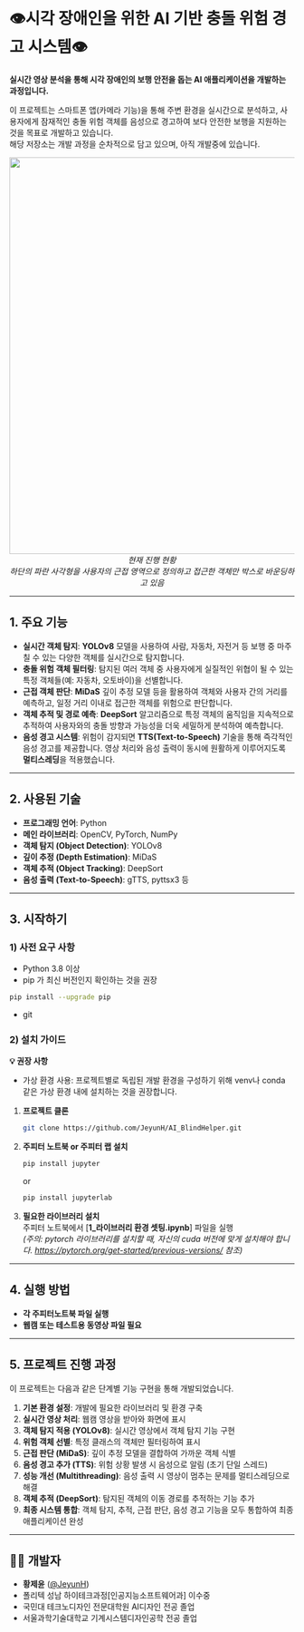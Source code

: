 # 👁️시각 장애인을 위한 AI 기반 충돌 위험 경고 시스템👁️

**실시간 영상 분석을 통해 시각 장애인의 보행 안전을 돕는 AI 애플리케이션을 개발하는 과정입니다.**

이 프로젝트는 스마트폰 앱(카메라 기능)을 통해 주변 환경을 실시간으로 분석하고, 사용자에게 잠재적인 충돌 위험 객체를 음성으로 경고하여 보다 안전한 보행을 지원하는 것을 목표로 개발하고 있습니다.<br>
해당 저장소는 개발 과정을 순차적으로 담고 있으며, 아직 개발중에 있습니다.

<p align="center"><img src="./statics/yolo+DeepSortW640,S200.gif" width="700"><br><em>현재 진행 현황<br>하단의 파란 사각형을 사용자의 근접 영역으로 정의하고 접근한 객체만 박스로 바운딩하고 있음</em></p>

---

## 1. 주요 기능

- **실시간 객체 탐지**: **YOLOv8** 모델을 사용하여 사람, 자동차, 자전거 등 보행 중 마주칠 수 있는 다양한 객체를 실시간으로 탐지합니다.
- **충돌 위험 객체 필터링**: 탐지된 여러 객체 중 사용자에게 실질적인 위협이 될 수 있는 특정 객체들(예: 자동차, 오토바이)을 선별합니다.
- **근접 객체 판단**: **MiDaS** 깊이 추정 모델 등을 활용하여 객체와 사용자 간의 거리를 예측하고, 일정 거리 이내로 접근한 객체를 위험으로 판단합니다.
- **객체 추적 및 경로 예측**: **DeepSort** 알고리즘으로 특정 객체의 움직임을 지속적으로 추적하여 사용자와의 충돌 방향과 가능성을 더욱 세밀하게 분석하여 예측합니다.
- **음성 경고 시스템**: 위험이 감지되면 **TTS(Text-to-Speech)** 기술을 통해 즉각적인 음성 경고를 제공합니다. 영상 처리와 음성 출력이 동시에 원활하게 이루어지도록 **멀티스레딩**을 적용했습니다.

---

## 2. 사용된 기술

- **프로그래밍 언어**: Python
- **메인 라이브러리**: OpenCV, PyTorch, NumPy
- **객체 탐지 (Object Detection)**: YOLOv8
- **깊이 추정 (Depth Estimation)**: MiDaS
- **객체 추적 (Object Tracking)**: DeepSort
- **음성 출력 (Text-to-Speech)**: gTTS, pyttsx3 등

---

## 3. 시작하기

### 1) 사전 요구 사항

- Python 3.8 이상
- pip 가 최신 버전인지 확인하는 것을 권장
```bash
pip install --upgrade pip
```
- git

### 2) 설치 가이드

**💡 권장 사항**
- 가상 환경 사용: 프로젝트별로 독립된 개발 환경을 구성하기 위해 venv나 conda 같은 가상 환경 내에 설치하는 것을 권장합니다.

1.  **프로젝트 클론**
    ```bash
    git clone https://github.com/JeyunH/AI_BlindHelper.git
    ```
    
2.  **주피터 노트북 or 주피터 랩 설치**
    ```bash
    pip install jupyter
    ```
    or
    ```bash
    pip install jupyterlab
    ```
    
3.  **필요한 라이브러리 설치**<br>
    주피터 노트북에서 [**1_라이브러리 환경 셋팅.ipynb**] 파일을 실행 <br>
    *(주의: pytorch 라이브러리를 설치할 때, 자신의 cuda 버전에 맞게 설치해야 합니다. https://pytorch.org/get-started/previous-versions/ 참조)*

---

## 4. 실행 방법

- **각 주피터노트북 파일 실행**
- **웹캠 또는 테스트용 동영상 파일 필요**
---

## 5. 프로젝트 진행 과정

이 프로젝트는 다음과 같은 단계별 기능 구현을 통해 개발되었습니다.

1.  **기본 환경 설정**: 개발에 필요한 라이브러리 및 환경 구축
2.  **실시간 영상 처리**: 웹캠 영상을 받아와 화면에 표시
3.  **객체 탐지 적용 (YOLOv8)**: 실시간 영상에서 객체 탐지 기능 구현
4.  **위험 객체 선별**: 특정 클래스의 객체만 필터링하여 표시
5.  **근접 판단 (MiDaS)**: 깊이 추정 모델을 결합하여 가까운 객체 식별
6.  **음성 경고 추가 (TTS)**: 위험 상황 발생 시 음성으로 알림 (초기 단일 스레드)
7.  **성능 개선 (Multithreading)**: 음성 출력 시 영상이 멈추는 문제를 멀티스레딩으로 해결
8.  **객체 추적 (DeepSort)**: 탐지된 객체의 이동 경로를 추적하는 기능 추가
9.  **최종 시스템 통합**: 객체 탐지, 추적, 근접 판단, 음성 경고 기능을 모두 통합하여 최종 애플리케이션 완성

---

## 🧑‍💻 개발자
*   **황제윤** ([@JeyunH](https://github.com/JeyunH))
*   폴리텍 성남 하이테크과정[인공지능소프트웨어과] 이수중
*   국민대 테크노디자인 전문대학원 AI디자인 전공 졸업
*   서울과학기술대학교 기계시스템디자인공학 전공 졸업
